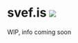 # svef.is [![](https://badge.waffle.io/svef/svef.is.svg?label=Ready&title=Ready)](https://waffle.io/svef/svef.is)

WIP, info coming soon
